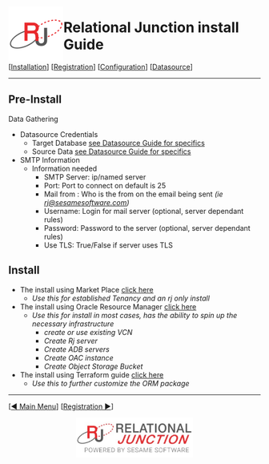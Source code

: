  <a href="http://www.sesamesoftware.com"><img align=left src="../images/RJOrbit110x110.png"></img></a>

# Relational Junction install Guide

[[Installation](installguide.md)] [[Registration](RegistrationGuide.md)] [[Configuration](configurationGuide.md)] [[Datasource](DatasourceGuide.md)]

---

## Pre-Install

Data Gathering

* Datasource Credentials
  * Target Database [see Datasource Guide for specifics](../Datasources/README.md)
  * Source Data [see Datasource Guide for specifics](../Datasources/README.md)
* SMTP Information
  * Information needed
    * SMTP Server: ip/named server
    * Port: Port to connect on default is 25
    * Mail from : Who is the from on the email being sent *(ie rj@sesamesoftware.com)*
    * Username: Login for mail server (optional, server dependant rules)
    * Password: Password to the server (optional, server dependant rules)
    * Use TLS: True/False if server uses TLS

## Install

* The install using Market Place [click here](installWithMarketPlace.md)
  * *Use this for established Tenancy and an rj only install*
* The install using Oracle Resource Manager [click here](installwithORM.md)
  * *Use this for install in most cases, has the ability to spin up the necessary infrastructure*
    * *create or use existing VCN*
    * *Create Rj server*
    * *Create ADB servers*
    * *Create OAC instance*
    * *Create Object Storage Bucket*
* The install using Terraform guide [click here](installwithTerraform.md)
  * *Use this to further customize the ORM package*

---

[[&#9664; Main Menu](../README.md)] [[Registration &#9654;](RegistrationGuide.md)]

<p align="center" >  <a href="http://www.sesamesoftware.com"><img align=center src="../images/poweredBy.png" height="80px"></img></a> </p>
